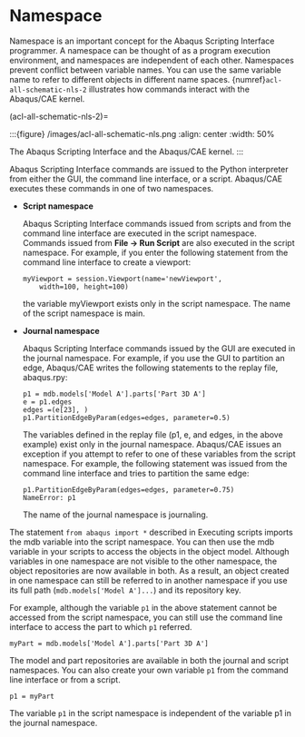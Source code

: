 # Namespace

Namespace is an important concept for the Abaqus Scripting Interface programmer. A namespace can be thought of as a program execution environment, and namespaces are independent of each other. Namespaces prevent conflict between variable names. You can use the same variable name to refer to different objects in different name spaces. {numref}`acl-all-schematic-nls-2` illustrates how commands interact with the Abaqus/CAE kernel.

(acl-all-schematic-nls-2)=

:::{figure} /images/acl-all-schematic-nls.png
:align: center
:width: 50%

The Abaqus Scripting Interface and the Abaqus/CAE kernel.
:::

Abaqus Scripting Interface commands are issued to the Python interpreter from either the GUI, the command line interface, or a script. Abaqus/CAE executes these commands in one of two namespaces.

- **Script namespace**

  Abaqus Scripting Interface commands issued from scripts and from the command line interface are executed in the script namespace. Commands issued from **File -> Run Script** are also executed in the script namespace. For example, if you enter the following statement from the command line interface to create a viewport:

  ```python2
  myViewport = session.Viewport(name='newViewport',
      width=100, height=100)
  ```

  the variable myViewport exists only in the script namespace. The name of the script namespace is main.

- **Journal namespace**

  Abaqus Scripting Interface commands issued by the GUI are executed in the journal namespace. For example, if you use the GUI to partition an edge, Abaqus/CAE writes the following statements to the replay file, abaqus.rpy:

  ```python2
  p1 = mdb.models['Model A'].parts['Part 3D A']
  e = p1.edges
  edges =(e[23], )
  p1.PartitionEdgeByParam(edges=edges, parameter=0.5)
  ```

  The variables defined in the replay file (p1, e, and edges, in the above example) exist only in the journal namespace. Abaqus/CAE issues an exception if you attempt to refer to one of these variables from the script namespace. For example, the following statement was issued from the command line interface and tries to partition the same edge:

  ```python2
  p1.PartitionEdgeByParam(edges=edges, parameter=0.75)
  NameError: p1
  ```

  The name of the journal namespace is journaling.

The statement `from abaqus import *` described in Executing scripts imports the mdb variable into the script namespace. You can then use the mdb variable in your scripts to access the objects in the object model. Although variables in one namespace are not visible to the other namespace, the object repositories are now available in both. As a result, an object created in one namespace can still be referred to in another namespace if you use its full path (`mdb.models['Model A']...`) and its repository key.

For example, although the variable `p1` in the above statement cannot be accessed from the script namespace, you can still use the command line interface to access the part to which `p1` referred.

```python2
myPart = mdb.models['Model A'].parts['Part 3D A']
```

The model and part repositories are available in both the journal and script namespaces. You can also create your own variable `p1` from the command line interface or from a script.

```python2
p1 = myPart
```

The variable `p1` in the script namespace is independent of the variable p1 in the journal namespace.
